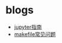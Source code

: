 # blogs
- [jupyter指南](https://github.com/airhello/blogs/blob/master/jupyter.md)
- [makefile常见问题](https://github.com/airhello/blogs/blob/master/makefile-faqs.md)
